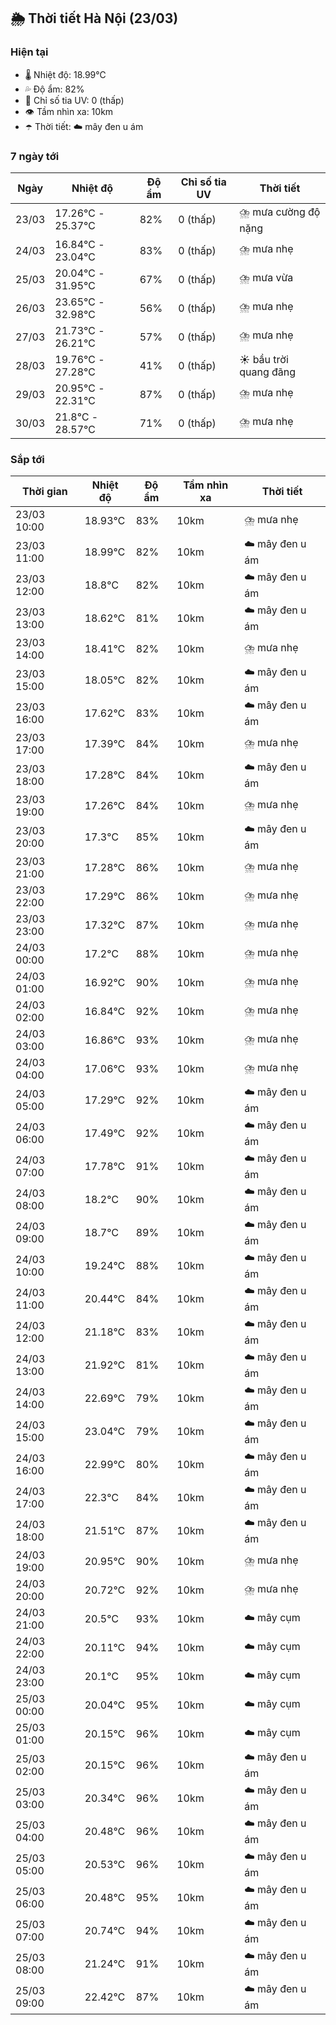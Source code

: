 ## 🌦️ Thời tiết Hà Nội (23/03)

### Hiện tại

- 🌡️ Nhiệt độ: 18.99℃
- 💦 Độ ẩm: 82%
- 🌟 Chỉ số tia UV: 0 (thấp)
- 👁️ Tầm nhìn xa: 10km
- ☂️ Thời tiết: ☁️ mây đen u ám

### 7 ngày tới

| Ngày | Nhiệt độ | Độ ẩm | Chỉ số tia UV | Thời tiết |
| --- | --- | --- | --- | --- |
| 23/03 | 17.26℃ - 25.37℃ | 82% | 0 (thấp) | ⛈️ mưa cường độ nặng |
| 24/03 | 16.84℃ - 23.04℃ | 83% | 0 (thấp) | ⛈️ mưa nhẹ |
| 25/03 | 20.04℃ - 31.95℃ | 67% | 0 (thấp) | ⛈️ mưa vừa |
| 26/03 | 23.65℃ - 32.98℃ | 56% | 0 (thấp) | ⛈️ mưa nhẹ |
| 27/03 | 21.73℃ - 26.21℃ | 57% | 0 (thấp) | ⛈️ mưa nhẹ |
| 28/03 | 19.76℃ - 27.28℃ | 41% | 0 (thấp) | ☀️ bầu trời quang đãng |
| 29/03 | 20.95℃ - 22.31℃ | 87% | 0 (thấp) | ⛈️ mưa nhẹ |
| 30/03 | 21.8℃ - 28.57℃ | 71% | 0 (thấp) | ⛈️ mưa nhẹ |

### Sắp tới

| Thời gian | Nhiệt độ | Độ ẩm | Tầm nhìn xa | Thời tiết |
| --- | --- | --- | --- | --- |
| 23/03 10:00 | 18.93℃ | 83% | 10km | ⛈️ mưa nhẹ |
| 23/03 11:00 | 18.99℃ | 82% | 10km | ☁️ mây đen u ám |
| 23/03 12:00 | 18.8℃ | 82% | 10km | ☁️ mây đen u ám |
| 23/03 13:00 | 18.62℃ | 81% | 10km | ☁️ mây đen u ám |
| 23/03 14:00 | 18.41℃ | 82% | 10km | ⛈️ mưa nhẹ |
| 23/03 15:00 | 18.05℃ | 82% | 10km | ☁️ mây đen u ám |
| 23/03 16:00 | 17.62℃ | 83% | 10km | ☁️ mây đen u ám |
| 23/03 17:00 | 17.39℃ | 84% | 10km | ⛈️ mưa nhẹ |
| 23/03 18:00 | 17.28℃ | 84% | 10km | ☁️ mây đen u ám |
| 23/03 19:00 | 17.26℃ | 84% | 10km | ⛈️ mưa nhẹ |
| 23/03 20:00 | 17.3℃ | 85% | 10km | ☁️ mây đen u ám |
| 23/03 21:00 | 17.28℃ | 86% | 10km | ⛈️ mưa nhẹ |
| 23/03 22:00 | 17.29℃ | 86% | 10km | ⛈️ mưa nhẹ |
| 23/03 23:00 | 17.32℃ | 87% | 10km | ⛈️ mưa nhẹ |
| 24/03 00:00 | 17.2℃ | 88% | 10km | ⛈️ mưa nhẹ |
| 24/03 01:00 | 16.92℃ | 90% | 10km | ⛈️ mưa nhẹ |
| 24/03 02:00 | 16.84℃ | 92% | 10km | ⛈️ mưa nhẹ |
| 24/03 03:00 | 16.86℃ | 93% | 10km | ⛈️ mưa nhẹ |
| 24/03 04:00 | 17.06℃ | 93% | 10km | ⛈️ mưa nhẹ |
| 24/03 05:00 | 17.29℃ | 92% | 10km | ☁️ mây đen u ám |
| 24/03 06:00 | 17.49℃ | 92% | 10km | ☁️ mây đen u ám |
| 24/03 07:00 | 17.78℃ | 91% | 10km | ☁️ mây đen u ám |
| 24/03 08:00 | 18.2℃ | 90% | 10km | ☁️ mây đen u ám |
| 24/03 09:00 | 18.7℃ | 89% | 10km | ☁️ mây đen u ám |
| 24/03 10:00 | 19.24℃ | 88% | 10km | ☁️ mây đen u ám |
| 24/03 11:00 | 20.44℃ | 84% | 10km | ☁️ mây đen u ám |
| 24/03 12:00 | 21.18℃ | 83% | 10km | ☁️ mây đen u ám |
| 24/03 13:00 | 21.92℃ | 81% | 10km | ☁️ mây đen u ám |
| 24/03 14:00 | 22.69℃ | 79% | 10km | ☁️ mây đen u ám |
| 24/03 15:00 | 23.04℃ | 79% | 10km | ☁️ mây đen u ám |
| 24/03 16:00 | 22.99℃ | 80% | 10km | ☁️ mây đen u ám |
| 24/03 17:00 | 22.3℃ | 84% | 10km | ☁️ mây đen u ám |
| 24/03 18:00 | 21.51℃ | 87% | 10km | ☁️ mây đen u ám |
| 24/03 19:00 | 20.95℃ | 90% | 10km | ⛈️ mưa nhẹ |
| 24/03 20:00 | 20.72℃ | 92% | 10km | ⛈️ mưa nhẹ |
| 24/03 21:00 | 20.5℃ | 93% | 10km | ☁️ mây cụm |
| 24/03 22:00 | 20.11℃ | 94% | 10km | ☁️ mây cụm |
| 24/03 23:00 | 20.1℃ | 95% | 10km | ☁️ mây cụm |
| 25/03 00:00 | 20.04℃ | 95% | 10km | ☁️ mây cụm |
| 25/03 01:00 | 20.15℃ | 96% | 10km | ☁️ mây cụm |
| 25/03 02:00 | 20.15℃ | 96% | 10km | ☁️ mây đen u ám |
| 25/03 03:00 | 20.34℃ | 96% | 10km | ☁️ mây đen u ám |
| 25/03 04:00 | 20.48℃ | 96% | 10km | ☁️ mây đen u ám |
| 25/03 05:00 | 20.53℃ | 96% | 10km | ☁️ mây đen u ám |
| 25/03 06:00 | 20.48℃ | 95% | 10km | ☁️ mây đen u ám |
| 25/03 07:00 | 20.74℃ | 94% | 10km | ☁️ mây đen u ám |
| 25/03 08:00 | 21.24℃ | 91% | 10km | ☁️ mây đen u ám |
| 25/03 09:00 | 22.42℃ | 87% | 10km | ☁️ mây đen u ám |
